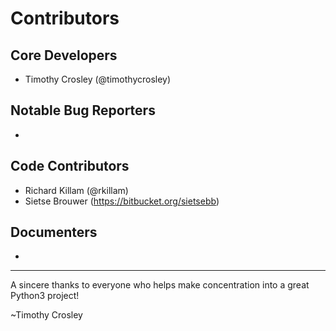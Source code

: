 Contributors
===================

## Core Developers
- Timothy Crosley (@timothycrosley)

## Notable Bug Reporters
-

## Code Contributors
- Richard Killam (@rkillam)
- Sietse Brouwer (https://bitbucket.org/sietsebb)

## Documenters
-


--------------------------------------------

A sincere thanks to everyone who helps make concentration into a great Python3 project!

~Timothy Crosley
